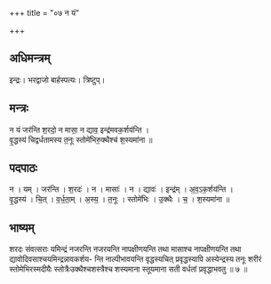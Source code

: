 +++
title = "०७ न यं"

+++
## अधिमन्त्रम्
इन्द्रः। भरद्वाजो बार्हस्पत्यः। त्रिष्टुप्।

## मन्त्रः
न यं जर॑न्ति श॒रदो॒ न मासा॒ न द्याव॒ इन्द्र॑मवक॒र्शय॑न्ति ।  
वृ॒द्धस्य॑ चिद्वर्धतामस्य त॒नूः स्तोमे॑भिरु॒क्थैश्च॑ श॒स्यमा॑ना ॥

## पदपाठः
न । यम् । जर॑न्ति । श॒रदः॑ । न । मासाः॑ । न । द्यावः॑ । इन्द्र॑म् । अ॒व॒ऽक॒र्शय॑न्ति ।  
वृ॒द्धस्य॑ । चि॒त् । व॒र्ध॒ता॒म् । अ॒स्य॒ । त॒नूः । स्तोमे॑भिः । उ॒क्थैः । च॒ । श॒स्यमा॑ना ॥

## भाष्यम्
शरदः संवत्सराः यमिन्द्रं नजरन्ति नजरयन्ति नापक्षीणयन्ति तथा मासाश्च नापक्षीणयन्ति तथा द्यावोदिवसाश्चयमिन्द्रन्नावकर्शय- न्ति नाल्पीभावयन्ति वृद्धस्यचित् प्रवृद्धस्यापि अस्येन्द्रस्य तनूः शरीरं स्तोमेभिरस्मदीयैः स्तोत्रैःउक्थैश्चशस्त्रैश्च शस्यमाना स्तूयमाना सती वर्धतां प्रवृद्धाभवतु ॥ ७ ॥